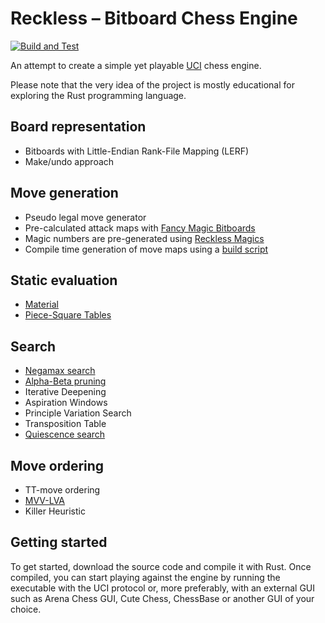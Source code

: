 # Reckless – Bitboard Chess Engine

[![Build and Test](https://github.com/codedeliveryservice/Reckless/actions/workflows/rust.yml/badge.svg)](https://github.com/codedeliveryservice/Reckless/actions/workflows/rust.yml)

An attempt to create a simple yet playable [UCI][uci] chess engine.

Please note that the very idea of the project is mostly educational for exploring the Rust programming language.

## Board representation

-   Bitboards with Little-Endian Rank-File Mapping (LERF)
-   Make/undo approach

## Move generation

-   Pseudo legal move generator
-   Pre-calculated attack maps with [Fancy Magic Bitboards][fancy-bitboards]
-   Magic numbers are pre-generated using [Reckless Magics][reckless-magics]
-   Compile time generation of move maps using a [build script](/game/src/lookup/build.rs)

## Static evaluation

-   [Material](https://www.chessprogramming.org/Material)
-   [Piece-Square Tables](https://www.chessprogramming.org/Piece-Square_Tables)

## Search

-   [Negamax search](https://www.chessprogramming.org/Negamax)
-   [Alpha-Beta pruning](https://www.chessprogramming.org/Alpha-Beta)
-   Iterative Deepening
-   Aspiration Windows
-   Principle Variation Search
-   Transposition Table
-   [Quiescence search](https://www.chessprogramming.org/Quiescence_Search)

## Move ordering

-   TT-move ordering
-   [MVV-LVA](https://www.chessprogramming.org/MVV-LVA)
-   Killer Heuristic

## Getting started

To get started, download the source code and compile it with Rust. Once compiled, you can start playing against the engine by running the executable with the UCI protocol or, more preferably, with an external GUI such as Arena Chess GUI, Cute Chess, ChessBase or another GUI of your choice.

[uci]: https://en.wikipedia.org/wiki/Universal_Chess_Interface
[fancy-bitboards]: https://www.chessprogramming.org/Magic_Bitboards#Fancy
[reckless-magics]: https://github.com/codedeliveryservice/RecklessMagics

